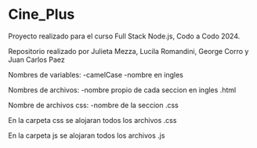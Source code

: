 # Cine_Plus

Proyecto realizado para el curso Full Stack Node.js, Codo a Codo 2024.


Repositorio realizado por Julieta Mezza, Lucila Romandini, George Corro y Juan Carlos Paez

Nombres de variables: 
-camelCase
-nombre en ingles

Nombres de archivos:
-nombre propio de cada seccion en ingles .html

Nombre de archivos css:
-nombre de la seccion .css

En la carpeta css se alojaran todos los archivos .css

En la carpeta js se alojaran todos los archivos .js

